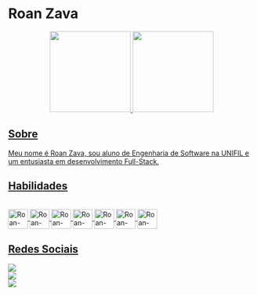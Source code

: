 # Roan Zava

<div align="center">
  <a href="https://github.com/roanzava">
  <img height="165em" src="https://github-readme-stats.vercel.app/api?username=roanzava&show_icons=true&theme=merko&include_all_commits=true&count_private=true"/>
  <img height="165em" src="https://github-readme-stats.vercel.app/api/top-langs/?username=roanzava&layout=compact&langs_count=7&theme=merko"/>
</div>
  
  ## Sobre
  
  Meu nome é Roan Zava, sou aluno de Engenharia de Software na UNIFIL e um entusiasta em desenvolvimento Full-Stack.
  
  ## Habilidades
  
<div style="display: inline_block"><br>
  <img align="center" alt="Roan-HTML" height="40" width="40" src="https://cdn.jsdelivr.net/gh/devicons/devicon/icons/html5/html5-plain.svg">
  <img align="center" alt="Roan-CSS" height="40" width="40" src="https://cdn.jsdelivr.net/gh/devicons/devicon/icons/css3/css3-plain.svg">
  <img align="center" alt="Roan-JavaScript" height="40" width="40" src="https://cdn.jsdelivr.net/gh/devicons/devicon/icons/javascript/javascript-plain.svg">
  <img align="center" alt="Roan-Java" height="40" width="40" src="https://cdn.jsdelivr.net/gh/devicons/devicon/icons/java/java-plain.svg">
  <img align="center" alt="Roan-CSharp" height="40" width="40" src="https://cdn.jsdelivr.net/gh/devicons/devicon/icons/csharp/csharp-plain.svg">
  <img align="center" alt="Roan-MySQL" height="40" width="40" src="https://cdn.jsdelivr.net/gh/devicons/devicon/icons/mysql/mysql-original.svg">
  <img align="center" alt="Roan-Oracle" height="40" width="40" src="https://cdn.jsdelivr.net/gh/devicons/devicon/icons/oracle/oracle-original.svg">
</div>
  
  ## Redes Sociais 
 
<div>
  <a href="https://www.linkedin.com/in/roanzava" target="_blank"><img src="https://img.shields.io/badge/-LinkedIn-%230077B5?style=for-the-badge&logo=linkedin&logoColor=white" target="_blank"></a><br>
  <a href="https://instagram.com/roanzava" target="_blank"><img src="https://img.shields.io/badge/-Instagram-%23E4405F?style=for-the-badge&logo=instagram&logoColor=white" target="_blank"></a><br>
  <a href = "mailto:roanzava@gmail.com"><img src="https://img.shields.io/badge/-Gmail-%23333?style=for-the-badge&logo=gmail&logoColor=white" target="_blank"></a></div>
